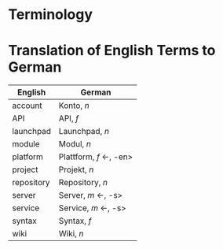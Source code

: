 # Terminology

# Translation of English Terms to German

| English    | German                  |
| ---------- | ----------------------- |
| account    | Konto, _n_              |
| API        | API, _f_                |
| launchpad  | Launchpad, _n_          |
| module     | Modul, _n_              |
| platform   | Plattform, _f_ <-, -en> |
| project    | Projekt, _n_            |
| repository | Repository, _n_         |
| server     | Server, _m_ <-, -s>     |
| service    | Service, _m_ <-, -s>    |
| syntax     | Syntax, _f_             |
| wiki       | Wiki, _n_               |
